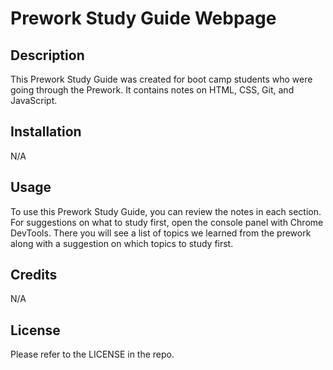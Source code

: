 # Prework Study Guide Webpage

## Description

This Prework Study Guide was created for boot camp students who were going through the Prework. It contains notes on HTML, CSS, Git, and JavaScript.

## Installation

N/A

## Usage

To use this Prework Study Guide, you can review the notes in each section. For suggestions on what to study first, open the console panel with Chrome DevTools. There you will see a list of topics we learned from the prework along with a suggestion on which topics to study first. 

## Credits

N/A

## License

Please refer to the LICENSE in the repo.